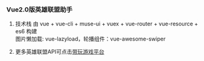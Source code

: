 ### Vue2.0版英雄联盟助手
1. 技术栈
由 vue + vue-cli + muse-ui + vuex + vue-router + vue-resource + es6 构建  
图片懒加载: vue-lazyload，轮播组件：vue-awesome-swiper

2. 更多英雄联盟API可点击[带玩游戏平台](http://www.games-cube.com/)
